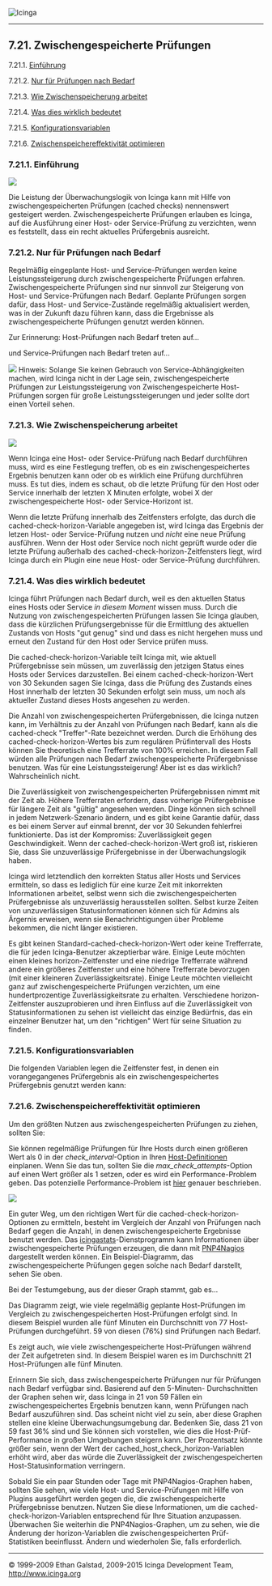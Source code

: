 ![Icinga](../images/logofullsize.png "Icinga") 

* * * * *

7.21. Zwischengespeicherte Prüfungen
------------------------------------

7.21.1. [Einführung](cachedchecks.md#introduction)

7.21.2. [Nur für Prüfungen nach
Bedarf](cachedchecks.md#ondemandchecks)

7.21.3. [Wie Zwischenspeicherung arbeitet](cachedchecks.md#howitworks)

7.21.4. [Was dies wirklich bedeutet](cachedchecks.md#whatthismeans)

7.21.5. [Konfigurationsvariablen](cachedchecks.md#configvars)

7.21.6. [Zwischenspeichereffektivität
optimieren](cachedchecks.md#optimizeeffectiveness)

### 7.21.1. Einführung

![](../images/cachedchecks1.png)

Die Leistung der Überwachungslogik von Icinga kann mit Hilfe von
zwischengespeicherten Prüfungen (cached checks) nennenswert gesteigert
werden. Zwischengespeicherte Prüfungen erlauben es Icinga, auf die
Ausführung einer Host- oder Service-Prüfung zu verzichten, wenn es
feststellt, dass ein recht aktuelles Prüfergebnis ausreicht.

### 7.21.2. Nur für Prüfungen nach Bedarf

Regelmäßig eingeplante Host- und Service-Prüfungen werden keine
Leistungssteigerung durch zwischengespeicherte Prüfungen erfahren.
Zwischengespeicherte Prüfungen sind nur sinnvoll zur Steigerung von
Host- und Service-Prüfungen nach Bedarf. Geplante Prüfungen sorgen
dafür, dass Host- und Service-Zustände regelmäßig aktualisiert werden,
was in der Zukunft dazu führen kann, dass die Ergebnisse als
zwischengespeicherte Prüfungen genutzt werden können.

Zur Erinnerung: Host-Prüfungen nach Bedarf treten auf...




und Service-Prüfungen nach Bedarf treten auf...


![](../images/note.gif) Hinweis: Solange Sie keinen Gebrauch von
Service-Abhängigkeiten machen, wird Icinga nicht in der Lage sein,
zwischengespeicherte Prüfungen zur Leistungssteigerung von
Zwischengespeicherte Host-Prüfungen sorgen für große
Leistungssteigerungen und jeder sollte dort einen Vorteil sehen.

### 7.21.3. Wie Zwischenspeicherung arbeitet

![](../images/cachedchecks.png)

Wenn Icinga eine Host- oder Service-Prüfung nach Bedarf durchführen
muss, wird es eine Festlegung treffen, ob es ein zwischengespeichertes
Ergebnis benutzen kann oder ob es wirklich eine Prüfung durchführen
muss. Es tut dies, indem es schaut, ob die letzte Prüfung für den Host
oder Service innerhalb der letzten X Minuten erfolgte, wobei X der
zwischengespeicherte Host- oder Service-Horizont ist.

Wenn die letzte Prüfung innerhalb des Zeitfensters erfolgte, das durch
die cached-check-horizon-Variable angegeben ist, wird Icinga das
Ergebnis der letzen Host- oder Service-Prüfung nutzen und *nicht* eine
neue Prüfung ausführen. Wenn der Host oder Service noch nicht geprüft
wurde oder die letzte Prüfung außerhalb des
cached-check-horizon-Zeitfensters liegt, wird Icinga durch ein Plugin
eine neue Host- oder Service-Prüfung durchführen.

### 7.21.4. Was dies wirklich bedeutet

Icinga führt Prüfungen nach Bedarf durch, weil es den aktuellen Status
eines Hosts oder Service *in diesem Moment* wissen muss. Durch die
Nutzung von zwischengespeicherten Prüfungen lassen Sie Icinga glauben,
dass die kürzlichen Prüfungsergebnisse für die Ermittlung des aktuellen
Zustands von Hosts "gut genug" sind und dass es nicht hergehen muss und
erneut den Zustand für den Host oder Service prüfen muss.

Die cached-check-horizon-Variable teilt Icinga mit, wie aktuell
Prüfergebnisse sein müssen, um zuverlässig den jetzigen Status eines
Hosts oder Services darzustellen. Bei einem cached-check-horizon-Wert
von 30 Sekunden sagen Sie Icinga, dass die Prüfung des Zustands eines
Host innerhalb der letzten 30 Sekunden erfolgt sein muss, um noch als
aktueller Zustand dieses Hosts angesehen zu werden.

Die Anzahl von zwischengespeicherten Prüfergebnissen, die Icinga nutzen
kann, im Verhältnis zu der Anzahl von Prüfungen nach Bedarf, kann als
die cached-check "Treffer"-Rate bezeichnet werden. Durch die Erhöhung
des cached-check-horizon-Wertes bis zum regulären Prüfintervall des
Hosts können Sie theoretisch eine Trefferrate von 100% erreichen. In
diesem Fall würden alle Prüfungen nach Bedarf zwischengespeicherte
Prüfergebnisse benutzen. Was für eine Leistungssteigerung! Aber ist es
das wirklich? Wahrscheinlich nicht.

Die Zuverlässigkeit von zwischengespeicherten Prüfergebnissen nimmt mit
der Zeit ab. Höhere Trefferraten erfordern, dass vorherige
Prüfergebnisse für längere Zeit als "gültig" angesehen werden. Dinge
können sich schnell in jedem Netzwerk-Szenario ändern, und es gibt keine
Garantie dafür, dass es bei einem Server auf einmal brennt, der vor 30
Sekunden fehlerfrei funktionierte. Das ist der Kompromiss:
Zuverlässigkeit gegen Geschwindigkeit. Wenn der
cached-check-horizon-Wert groß ist, riskieren Sie, dass Sie
unzuverlässige Prüfergebnisse in der Überwachungslogik haben.

Icinga wird letztendlich den korrekten Status aller Hosts und Services
ermitteln, so dass es lediglich für eine kurze Zeit mit inkorrekten
Informationen arbeitet, selbst wenn sich die zwischengespeicherten
Prüfergebnisse als unzuverlässig herausstellen sollten. Selbst kurze
Zeiten von unzuverlässigen Statusinformationen können sich für Admins
als Ärgernis erweisen, wenn sie Benachrichtigungen über Probleme
bekommen, die nicht länger existieren.

Es gibt keinen Standard-cached-check-horizon-Wert oder keine
Trefferrate, die für jeden Icinga-Benutzer akzeptierbar wäre. Einige
Leute möchten einen kleines horizon-Zeitfenster und eine niedrige
Trefferrate während andere ein größeres Zeitfenster und eine höhere
Trefferrate bevorzugen (mit einer kleineren Zuverlässigkeitsrate).
Einige Leute möchten vielleicht ganz auf zwischengespeicherte Prüfungen
verzichten, um eine hundertprozentige Zuverlässigkeitsrate zu erhalten.
Verschiedene horizon-Zeitfenster auszuprobieren und ihren Einfluss auf
die Zuverlässigkeit von Statusinformationen zu sehen ist vielleicht das
einzige Bedürfnis, das ein einzelner Benutzer hat, um den "richtigen"
Wert für seine Situation zu finden.

### 7.21.5. Konfigurationsvariablen

Die folgenden Variablen legen die Zeitfenster fest, in denen ein
vorangegangenes Prüfergebnis als ein zwischengespeichertes Prüfergebnis
genutzt werden kann:



### 7.21.6. Zwischenspeichereffektivität optimieren

Um den größten Nutzen aus zwischengespeicherten Prüfungen zu ziehen,
sollten Sie:




Sie können regelmäßige Prüfungen für Ihre Hosts durch einen größeren
Wert als 0 in der *check\_interval*-Option in Ihren
[Host-Definitionen](objectdefinitions.md#objectdefinitions-host)
einplanen. Wenn Sie das tun, sollten Sie die
*max\_check\_attempts*-Option auf einen Wert größer als 1 setzen, oder
es wird ein Performance-Problem geben. Das potenzielle
Performance-Problem ist
[hier](hostchecks.md "5.4. Host-Prüfungen (Host checks)") genauer
beschrieben.

![](../images/perfdata_cached2.png)

Ein guter Weg, um den richtigen Wert für die
cached-check-horizon-Optionen zu ermitteln, besteht im Vergleich der
Anzahl von Prüfungen nach Bedarf gegen die Anzahl, in denen
zwischengespeicherte Ergebnisse benutzt werden. Das
[icingastats](icingastats.md "8.6. Nutzung des Icingastats-Utilitys")-Dienstprogramm
kann Informationen über zwischengespeicherte Prüfungen erzeugen, die
dann mit
[PNP4Nagios](perfgraphs.md "8.7. Grafische Darstellung von Performance-Informationen mit PNP4Nagios")
dargestellt werden können. Ein Beispiel-Diagramm, das
zwischengespeicherte Prüfungen gegen solche nach Bedarf darstellt, sehen
Sie oben.

Bei der Testumgebung, aus der dieser Graph stammt, gab es...




Das Diagramm zeigt, wie viele regelmäßig geplante Host-Prüfungen im
Vergleich zu zwischengespeicherten Host-Prüfungen erfolgt sind. In
diesem Beispiel wurden alle fünf Minuten ein Durchschnitt von 77
Host-Prüfungen durchgeführt. 59 von diesen (76%) sind Prüfungen nach
Bedarf.

Es zeigt auch, wie viele zwischengespeicherte Host-Prüfungen während der
Zeit aufgetreten sind. In diesem Beispiel waren es im Durchschnitt 21
Host-Prüfungen alle fünf Minuten.

Erinnern Sie sich, dass zwischengespeicherte Prüfungen nur für Prüfungen
nach Bedarf verfügbar sind. Basierend auf den 5-Minuten- Durchschnitten
der Graphen sehen wir, dass Icinga in 21 von 59 Fällen ein
zwischengespeichertes Ergebnis benutzen kann, wenn Prüfungen nach Bedarf
auszuführen sind. Das scheint nicht viel zu sein, aber diese Graphen
stellen eine kleine Überwachungsumgebung dar. Bedenken Sie, dass 21 von
59 fast 36% sind und Sie können sich vorstellen, wie dies die
Host-Prüf-Performance in großen Umgebungen steigern kann. Der
Prozentsatz könnte größer sein, wenn der Wert der
cached\_host\_check\_horizon-Variablen erhöht wird, aber das würde die
Zuverlässigkeit der zwischengespeicherten Host-Statusinformation
verringern.

Sobald Sie ein paar Stunden oder Tage mit PNP4Nagios-Graphen haben,
sollten Sie sehen, wie viele Host- und Service-Prüfungen mit Hilfe von
Plugins ausgeführt werden gegen die, die zwischengespeicherte
Prüfergebnisse benutzen. Nutzen Sie diese Informationen, um die
cached-check-horizon-Variablen entsprechend für Ihre Situation
anzupassen. Überwachen Sie weiterhin die PNP4Nagios-Graphen, um zu
sehen, wie die Änderung der horizon-Variablen die zwischengespeicherten
Prüf-Statistiken beeinflusst. Ändern und wiederholen Sie, falls
erforderlich.

* * * * *


© 1999-2009 Ethan Galstad, 2009-2015 Icinga Development Team,
http://www.icinga.org
